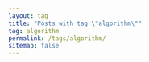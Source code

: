 ```yaml
---
layout: tag
title: "Posts with tag \"algorithm\""
tag: algorithm
permalink: /tags/algorithm/
sitemap: false
---
```

